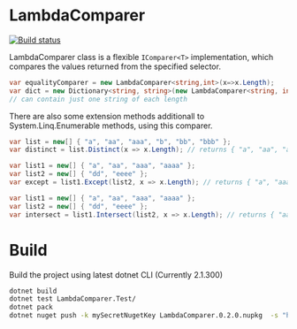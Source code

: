LambdaComparer
==============

[![Build status](https://ci.appveyor.com/api/projects/status/2eun1831f3odmf85/branch/master?svg=true)](https://ci.appveyor.com/project/vilinski/lambdacomparer/branch/master)


LambdaComparer class is a flexible `IComparer<T>` implementation, which compares the values returned from the specified selector.

````csharp
var equalityComparer = new LambdaComparer<string,int>(x=>x.Length);
var dict = new Dictionary<string, string>(new LambdaComparer<string, int>(x => x.Length));
// can contain just one string of each length
````

There are also some extension methods additionall to System.Linq.Enumerable methods, using this comparer.

````csharp
var list = new[] { "a", "aa", "aaa", "b", "bb", "bbb" };
var distinct = list.Distinct(x => x.Length); // returns { "a", "aa", "aaa" }
````
````csharp
var list1 = new[] { "a", "aa", "aaa", "aaaa" };
var list2 = new[] { "dd", "eeee" };
var except = list1.Except(list2, x => x.Length); // returns { "a", "aaa" }
````
````csharp
var list1 = new[] { "a", "aa", "aaa", "aaaa" };
var list2 = new[] { "dd", "eeee" };
var intersect = list1.Intersect(list2, x => x.Length); // returns { "aa", "aaaa" }
````

Build
=====

Build the project using latest dotnet CLI (Currently 2.1.300)

````bash
dotnet build
dotnet test LambdaComparer.Test/
dotnet pack
dotnet nuget push -k mySecretNugetKey LambdaComparer.0.2.0.nupkg  -s "https://api.nuget.org/v3/index.json"
````

